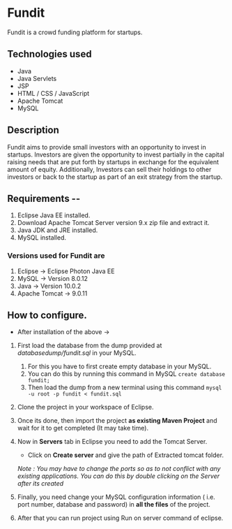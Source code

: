 # Fundit
Fundit is a crowd funding platform for startups.

## Technologies used 
* Java
* Java Servlets
* JSP
* HTML / CSS / JavaScript
* Apache Tomcat
* MySQL

## Description 
Fundit aims to provide small investors with an opportunity to invest in startups.
Investors are given the opportunity to invest partially in the capital raising needs that are put forth by startups in exchange for the equivalent amount of equity.
Additionally, Investors can sell their holdings to other investors or back to the startup as part of an exit strategy from the startup. 

## Requirements --
1. Eclipse Java EE installed.
2. Download Apache Tomcat Server version 9.x zip file and extract it.
3. Java JDK and JRE installed.
4. MySQL installed.

### Versions used for Fundit are
1. Eclipse -> Eclipse Photon Java EE
2. MySQL -> Version 8.0.12
3. Java -> Version 10.0.2
4. Apache Tomcat -> 9.0.11

## How to configure.
* After installation of the above ->
1. First load the database from the dump provided at _databasedump/fundit.sql_ in your MySQL.

    1. For this you have to first create empty database in your MySQL.
    2. You can do this by running this command in MySQL `create database fundit;`
    3. Then load the dump from a new terminal using this command `mysql -u root -p fundit < fundit.sql`
  
2. Clone the project in your workspace of Eclipse.
3. Once its done, then import the project **as existing Maven Project** and wait for it to get completed (It may take time).
4. Now in **Servers** tab in Eclipse you need to add the Tomcat Server. 

    * Click on **Create server** and give the path of Extracted tomcat folder.
  
    _Note : You may have to change the ports so as to not conflict with any existing applications. You can do this by double clicking on the Server after its created_
5. Finally, you need change your MySQL configuration information ( i.e. port number, database and password) in **all the files** of the project.
6. After that you can run project using Run on server command of eclipse.
